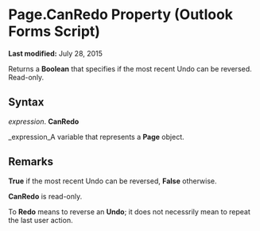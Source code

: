 
# Page.CanRedo Property (Outlook Forms Script)

 **Last modified:** July 28, 2015

Returns a  **Boolean** that specifies if the most recent Undo can be reversed. Read-only.

## Syntax

 _expression_. **CanRedo**

 _expression_A variable that represents a  **Page** object.


## Remarks

 **True** if the most recent Undo can be reversed, **False** otherwise.

 **CanRedo** is read-only.

To  **Redo** means to reverse an **Undo**; it does not necessrily mean to repeat the last user action.

